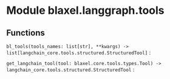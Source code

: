 Module blaxel.langgraph.tools
=============================

Functions
---------

`bl_tools(tools_names: list[str], **kwargs) ‑> list[langchain_core.tools.structured.StructuredTool]`
:   

`get_langchain_tool(tool: blaxel.core.tools.types.Tool) ‑> langchain_core.tools.structured.StructuredTool`
: